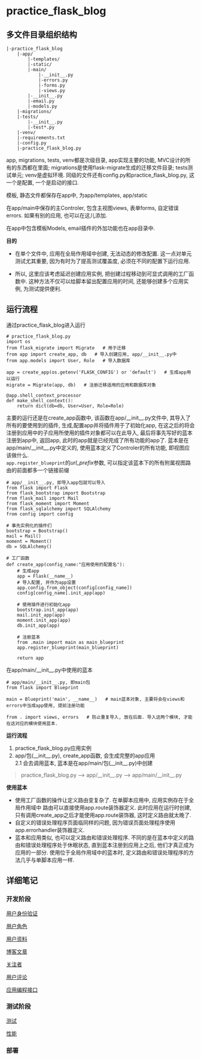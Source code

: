 # practice_flask_blog

## 多文件目录组织结构

    |-practice_flask_blog  
        |-app/  
            |-templates/  
            |-static/  
            |-main/  
                |-__init__.py  
                |-errors.py  
                |-forms.py  
                |-views.py  
            |-__init__.py  
            |-email.py  
            |-models.py  
        |-migrations/  
        |-tests/  
            |-__init__.py  
            |-test*.py  
        |-venv/  
        |-requirements.txt  
        |-config.py  
        |-practice_flask_blog.py  

app, migrations, tests, venv都是次级目录, app实现主要的功能, MVC设计的所有的东西都在里面; migrations是使用flask-migrate生成的迁移文件目录; tests测试单元; venv是虚拟环境. 同级的文件还有config.py和practice_flask_blog.py, 这一个是配置, 一个是启动的接口.

模板, 静态文件都保存在app中, 为app/templates, app/static

在app/main中保存的主Controler, 包含主视图views, 表单forms, 自定错误errors. 如果有别的应用, 也可以在这儿添加.

在app中包含模板Models, email插件的外加功能也在app目录中.

**目的**

+ 在单个文件中, 应用在全局作用域中创建, 无法动态的修改配置. 这一点对单元测试尤其重要, 因为有时为了提高测试覆盖度, 必须在不同的配置下运行应用.

+ 所以, 这里应该考虑延迟创建应用实例, 把创建过程移动到可显式调用的工厂函数中. 这种方法不仅可以给脚本留出配置应用的时间, 还能够创建多个应用实例, 为测试提供便利.

## 运行流程

通过practice_flask_blog进入运行

    # practice_flask_blog.py
    import os
    from flask_migrate import Migrate   # 用于迁移
    from app import create_app, db   # 导入创建应用, app/__init__.py中
    from app.models import User, Role   # 导入数据库

    app = create_app(os.getenv('FLASK_CONFIG') or 'default')   # 生成app用以运行
    migrate = Migrate(app, db)   # 注册迁移适用的应用和数据库对象

    @app.shell_context_processor
    def make_shell_context():
        return dict(db=db, User=User, Role=Role)

主要的运行还是在create_app函数中, 该函数在app/\_\_init__.py文件中, 其导入了所有的要使用到的插件, 生成,配置app并将插件用于了初始化app, 在这之后的将会注册到应用中的子应用所使用的插件对象都可以在此导入, 最后将事先写好的蓝本注册到app中, 返回app, 此时的app就是已经完成了所有功能的app了. 蓝本是在app/main/\_\_init__.py中定义的, 使用蓝本定义了Controler的所有功能, 即视图应该做什么.  
`app.register_blueprint`的*url_prefix*参数, 可以指定该蓝本下的所有附属视图路由的前面都多一个链接前缀

    # app/__init__.py, 即导入app包就可以导入
    from flask import Flask
    from flask_bootstrap import Bootstrap
    from flask_mail import Mail
    from flask_moment import Moment
    from flask_sqlalchemy import SQLAlchemy
    from config import config

    # 事先实例化的插件们
    bootstrap = Bootstrap()
    mail = Mail()
    moment = Moment()
    db = SQLAlchemy()

    # 工厂函数
    def create_app(config_name:"应用使用的配置名"):
        # 生成app
        app = Flask(__name__)
        # 导入配置, 并作为app设置
        app.config.from_object(config[config_name])
        config[config_name].init_app(app)

        # 使用插件进行初始化app
        bootstrap.init_app(app)
        mail.init_app(app)
        moment.init_app(app)
        db.init_app(app)

        # 注册蓝本
        from .main import main as main_blueprint
        app.register_blueprint(main_blueprint)

        return app

在app/main/\_\_init__.py中使用的蓝本

    # app/main/__init__.py, 即main包
    from flask import Blueprint

    main = Blueprint('main', __name__)   # main蓝本对象, 主要将会在views和errors中当成app使用, 提前注册功能

    from . import views, errors   # 防止重复导入, 放在后面. 导入这两个模块, 才能在这对应的模块使用蓝本.

**运行流程**

1. practice_flask_blog.py应用实例  
2. app/包(\_\_init__.py), create_app函数, 会生成完整的app应用  
    2.1 会去调用蓝本, 蓝本是在app/main/包(\_\_init__.py)中创建

> practice_flask_blog.py --> app/\_\_init__.py --> app/main/\_\_init__.py

**使用蓝本**

+ 使用工厂函数的操作让定义路由变复杂了. 在单脚本应用中, 应用实例存在于全局作用域中 路由可以直接使用app.route装饰器定义. 此时应用在运行时创建, 只有调用create_app之后才能使用app.route装饰器, 这时定义路由就太晚了.
+ 自定义的错误处理程序页面临同样的问题, 因为错误页面处理程序使用app.errorhandler装饰器定义.
+ 蓝本和应用类似, 也可以定义路由和错误处理程序. 不同的是在蓝本中定义的路由和错误处理程序处于休眠状态, 直到蓝本注册到应用上之后, 他们才真正成为应用的一部分. 使用位于全局作用域中的蓝本时, 定义路由和错误处理程序的方法几乎与单脚本应用一样.

## 详细笔记

### 开发阶段

[用户身份验证](./01用户身份验证.md)

[用户角色](./02用户角色.md)

[用户资料](./03用户资料.md)

[博客文章](./04博客文章.md)

[关注者](./05关注者.md)

[用户评论](./06用户评论.md)

[应用编程接口](./07应用编程接口.md)

### 测试阶段

[测试](./08测试.md)

[性能](./09性能.md)

### 部署

